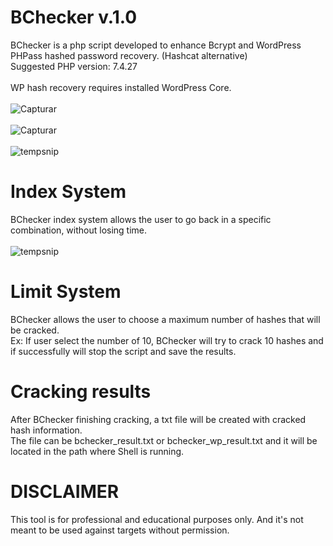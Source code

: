 # BChecker v.1.0
BChecker is a php script developed to enhance Bcrypt and WordPress PHPass hashed password recovery. (Hashcat alternative) <br />
Suggested PHP version: 7.4.27
<br><br>
WP hash recovery requires installed WordPress Core. <br><br>
![Capturar](https://github.com/enkryptasecurity/bchecker/assets/168931742/c94ceb78-5bcc-4eb4-b25c-7a1e9a86332f)<br><br>
![Capturar](https://github.com/enkryptasecurity/bchecker/assets/168931742/a24c2f35-bcb4-4e3b-9f90-29274edf4bc5)<br><br>
![tempsnip](https://github.com/enkryptasecurity/bchecker/assets/168931742/d3a36197-1712-4916-a5c6-35e4f92bb406)
# Index System
BChecker index system allows the user to go back in a specific combination, without losing time.<br><br>
![tempsnip](https://github.com/enkryptasecurity/bchecker/assets/168931742/1f1fa6ba-2cf8-4b32-bc2a-cd9b67dc893c)
# Limit System
BChecker allows the user to choose a maximum number of hashes that will be cracked.<br>
Ex: If user select the number of 10, BChecker will try to crack 10 hashes and if successfully will stop the script and save the results.
# Cracking results
After BChecker finishing cracking, a txt file will be created with cracked hash information.<br>
The file can be bchecker_result.txt or bchecker_wp_result.txt and it will be located in the path where Shell is running.
# DISCLAIMER
This tool is for professional and educational purposes only. And it's not meant to be used against targets without permission.

